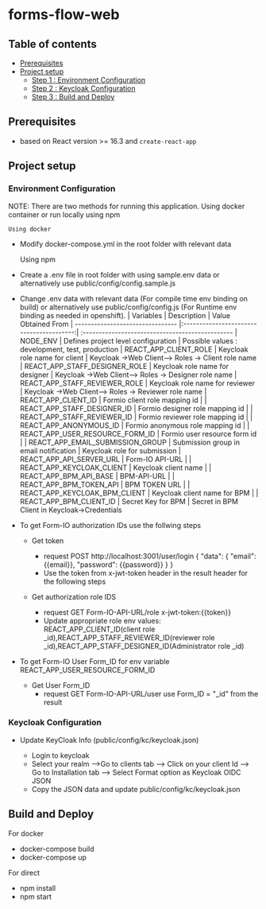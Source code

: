 # **forms-flow-web**

## Table of contents
* [Prerequisites](#prerequisites)
* [Project setup](#project-setup)
    * [Step 1 : Environment Configuration](#environment-configuration)
    * [Step 2 : Keycloak Configuration](#keycloak-configuration)
    * [Step 3 : Build and Deploy](#build-and-deploy)
    

## Prerequisites

- based on React version >= 16.3 and `create-react-app`
## Project setup

### Environment Configuration


NOTE: There are two methods for running this application. Using docker container or run locally using npm 

    Using docker
-   Modify docker-compose.yml in the root folder with relevant data

    Using npm
-   Create a .env file in root folder with using sample.env data or alternatively use public/config/config.sample.js
-   Change .env data with relevant data (For compile time  env binding on build) or alternatively use public/config/config.js (For Runtime env binding as needed in openshift).
    | Variables                        | Description                              | Value Obtained From
    | -------------------------------- |:----------------------------------------:| :-----------------------------------------------
    | NODE_ENV                         | Defines project level configuration      | Possible values : development, test, production
    | REACT_APP_CLIENT_ROLE            | Keycloak role name for client            | Keycloak ->Web Client--> Roles -> Client role name
    | REACT_APP_STAFF_DESIGNER_ROLE    | Keycloak role name for designer          | Keycloak ->Web Client--> Roles -> Designer role name
    | REACT_APP_STAFF_REVIEWER_ROLE    | Keycloak role name for reviewer          | Keycloak ->Web Client--> Roles -> Reviewer role name
    | REACT_APP_CLIENT_ID              | Formio client role mapping id            | 
    | REACT_APP_STAFF_DESIGNER_ID      | Formio designer role mapping id          |
    | REACT_APP_STAFF_REVIEWER_ID      | Formio reviewer role mapping id          |
    | REACT_APP_ANONYMOUS_ID           | Formio anonymous role mapping id         |
    | REACT_APP_USER_RESOURCE_FORM_ID  | Formio user resource form id             |
    | REACT_APP_EMAIL_SUBMISSION_GROUP | Submission group in email notification   | Keycloak role for submission
    | REACT_APP_API_SERVER_URL         | Form-IO API-URL                          |
    | REACT_APP_KEYCLOAK_CLIENT        | Keycloak client name                     |
    | REACT_APP_BPM_API_BASE           | BPM-API-URL                              |
    | REACT_APP_BPM_TOKEN_API          | BPM TOKEN URL                            |
    | REACT_APP_KEYCLOAK_BPM_CLIENT    | Keycloak client name for BPM             |
    | REACT_APP_BPM_CLIENT_ID          | Secret Key for BPM                       | Secret in BPM Client in Keycloak->Credentials
    

- To get Form-IO authorization IDs use the follwing steps 
  - Get token
    - request POST http://localhost:3001/user/login
    {
    "data": {
    "email": {{email}},
    "password": {{password}}
    }
    }
    - Use the token from x-jwt-token header in the result header for the following steps

  - Get authorization role IDS
    - request GET Form-IO-API-URL/role
        x-jwt-token:{{token}}
    - Update appropriate role env values: REACT_APP_CLIENT_ID(client role _id),REACT_APP_STAFF_REVIEWER_ID(reviewer role    _id),REACT_APP_STAFF_DESIGNER_ID(Administrator role _id)

- To get Form-IO User Form_ID for env variable REACT_APP_USER_RESOURCE_FORM_ID
  - Get User Form_ID
    - request GET Form-IO-API-URL/user
      use Form_ID = "_id" from the result


### Keycloak Configuration

- Update KeyCloak Info (public/config/kc/keycloak.json)

  - Login to keycloak
  - Select your realm -->Go to clients tab --> Click on your client Id --> Go to Installation tab --> Select Format option as Keycloak OIDC JSON
  - Copy the JSON data and update  public/config/kc/keycloak.json


## Build and Deploy

For docker
- docker-compose build
- docker-compose up

For direct 
- npm install
- npm start 





